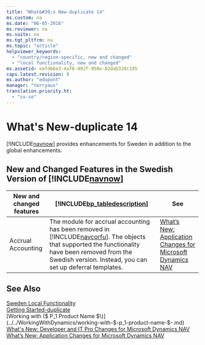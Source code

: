 ```yaml
---
title: "What&#39;s New-duplicate 14"
ms.custom: na
ms.date: "06-05-2016"
ms.reviewer: na
ms.suite: na
ms.tgt_pltfrm: na
ms.topic: "article"
helpviewer_keywords: 
  - "country/region-specific, new and changed"
  - "local functionality, new and changed"
ms.assetid: eafd66e3-4af6-492f-958e-02dab328c195
caps.latest.revision: 8
ms.author: "edupont"
manager: "terryaus"
translation.priority.ht: 
  - "sv-se"
---
```

# What&#39;s New-duplicate 14
[!INCLUDE[navnow](../../ApplicationDesign/includes/navnow_md.md)] provides enhancements for Sweden in addition to the global enhancements.  
  
## New and Changed Features in the Swedish Version of [!INCLUDE[navnow](../../ApplicationDesign/includes/navnow_md.md)]  
  
|New and changed features|[!INCLUDE[bp_tabledescription](../../ApplicationDesign/includes/bp_tabledescription_md.md)]|See|  
|------------------------------|---------------------------------------|---------|  
|Accrual Accounting|The module for accrual accounting has been removed in [!INCLUDE[navcorfu](../../GettingStarted/includes/navcorfu_md.md)]. The objects that supported the functionality have been removed from the Swedish version. Instead, you can set up deferral templates.|[What’s New: Application Changes for Microsoft Dynamics NAV](../../GettingStarted/what’s-new-application-changes-for-microsoft-dynamics-nav.md)|  
  
## See Also  
 [Sweden Local Functionality](../../LocalFunctionalityForMicrosoftDynamicsNav2016/Sweden/sweden-local-functionality.md)   
 [Getting Started\-duplicate](../../GettingStarted/getting-started-duplicate.md)   
 [Working with \($ P\_1 Product Name $\)](../../WorkingWithDynamics/working-with-$-p_1-product-name-$-.md)   
 [What's New: Developer and IT Pro Changes for Microsoft Dynamics NAV](../Topic/What's%20New:%20Developer%20and%20IT%20Pro%20Changes%20for%20Microsoft%20Dynamics%20NAV.md)   
 [What’s New: Application Changes for Microsoft Dynamics NAV](../../GettingStarted/what’s-new-application-changes-for-microsoft-dynamics-nav.md)